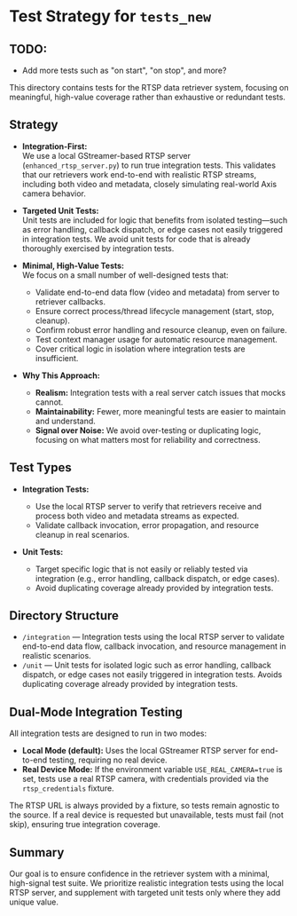 # Test Strategy for `tests_new`

## TODO:
* Add more tests such as "on start", "on stop", and more?

This directory contains tests for the RTSP data retriever system, focusing on meaningful, high-value coverage rather than exhaustive or redundant tests.

## Strategy

- **Integration-First:**  
  We use a local GStreamer-based RTSP server (`enhanced_rtsp_server.py`) to run true integration tests. This validates that our retrievers work end-to-end with realistic RTSP streams, including both video and metadata, closely simulating real-world Axis camera behavior.

- **Targeted Unit Tests:**  
  Unit tests are included for logic that benefits from isolated testing—such as error handling, callback dispatch, or edge cases not easily triggered in integration tests. We avoid unit tests for code that is already thoroughly exercised by integration tests.

- **Minimal, High-Value Tests:**  
  We focus on a small number of well-designed tests that:
  - Validate end-to-end data flow (video and metadata) from server to retriever callbacks.
  - Ensure correct process/thread lifecycle management (start, stop, cleanup).
  - Confirm robust error handling and resource cleanup, even on failure.
  - Test context manager usage for automatic resource management.
  - Cover critical logic in isolation where integration tests are insufficient.

- **Why This Approach:**  
  - **Realism:** Integration tests with a real server catch issues that mocks cannot.
  - **Maintainability:** Fewer, more meaningful tests are easier to maintain and understand.
  - **Signal over Noise:** We avoid over-testing or duplicating logic, focusing on what matters most for reliability and correctness.

## Test Types

- **Integration Tests:**  
  - Use the local RTSP server to verify that retrievers receive and process both video and metadata streams as expected.
  - Validate callback invocation, error propagation, and resource cleanup in real scenarios.

- **Unit Tests:**  
  - Target specific logic that is not easily or reliably tested via integration (e.g., error handling, callback dispatch, or edge cases).
  - Avoid duplicating coverage already provided by integration tests.

## Directory Structure

- `/integration` — Integration tests using the local RTSP server to validate end-to-end data flow, callback invocation, and resource management in realistic scenarios.
- `/unit` — Unit tests for isolated logic such as error handling, callback dispatch, or edge cases not easily triggered in integration tests. Avoids duplicating coverage already provided by integration tests.

## Dual-Mode Integration Testing

All integration tests are designed to run in two modes:

- **Local Mode (default):** Uses the local GStreamer RTSP server for end-to-end testing, requiring no real device.
- **Real Device Mode:** If the environment variable `USE_REAL_CAMERA=true` is set, tests use a real RTSP camera, with credentials provided via the `rtsp_credentials` fixture.

The RTSP URL is always provided by a fixture, so tests remain agnostic to the source. If a real device is requested but unavailable, tests must fail (not skip), ensuring true integration coverage.

## Summary

Our goal is to ensure confidence in the retriever system with a minimal, high-signal test suite. We prioritize realistic integration tests using the local RTSP server, and supplement with targeted unit tests only where they add unique value. 